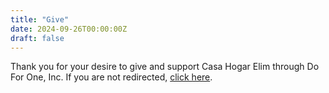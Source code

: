 ```yaml
---
title: "Give"
date: 2024-09-26T00:00:00Z
draft: false
---
```


<meta http-equiv="refresh" content="2; url=https://givebutter.com/casahogarelim">
<p>Thank you for your desire to give and support Casa Hogar Elim through Do For One, Inc. If you are not redirected, <a href="https://givebutter.com/casahogarelim">click here</a>.</p>
